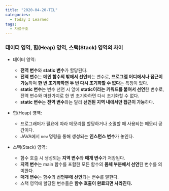 ```yaml
---
title: "2020-04-20-TIL"
categories:
  - Today I Learned
tags:
  - 자료구조
---
```


### 데이터 영역, 힙(Heap) 영역, 스택(Stack) 영역의 차이
  - 데이터 영역:
    + **전역 변수**와 **static 변수**가 할당된다.
    + **전역 변수**는 **메인 함수의 밖에서 선언**되는 변수로, **프로그램 어디에서나 접근이 가능**하며 **한 번 초기화하면 두 번 다시 초기화할 수 없다**는 특징이 있다.
    + **static 변수**는 변수 선언 시 앞에 **static이라는 키워드를 붙여서 선언**한 변수로, 전역 변수와 마찬가지로 한 번 초기화하면 다시 초기화할 수 없다.
    + **static 변수**는 **전역 변수**와는 달리 **선언된 지역 내에서만 접근이 가능**하다.  
  
  - 힙(Heap) 영역:
    + 프로그래머가 필요에 따라 메모리를 할당하거나 소멸할 때 사용되는 메모리 공간이다.
    + JAVA에서 `new` 명령을 통해 생성되는 **인스턴스 변수**가 놓인다.  
    
  - 스택(Stack) 영역:
    + 함수 호출 시 생성되는 **지역 변수**와 **매개 변수**가 저장된다.
    + **지역 변수**는 main 함수를 포함한 모든 함수의 **몸체 부분에서 선언**된 변수를 의미한다.
    + **매개 변수**는 함수의 **선언부에 선언**되는 변수를 말한다.
    + 스택 영역에 할당된 변수들은 **함수 호출이 완료되면 사라진다.**
